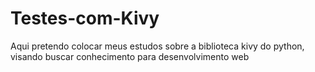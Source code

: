# Testes-com-Kivy

Aqui pretendo colocar meus estudos sobre a biblioteca kivy do python, visando buscar conhecimento para desenvolvimento web
